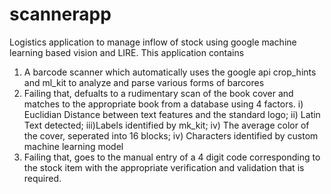 # scannerapp
Logistics application to manage inflow of stock using google machine learning based vision and LIRE.
This application contains
1.  A barcode scanner which automatically uses the google api crop_hints and ml_kit to analyze and parse various forms of barcores
2.  Failing that, defualts to a rudimentary scan of the book cover and matches to the appropriate book from a database using 4 factors.
    i)  Euclidian Distance between text features and the standard logo;
    ii) Latin Text detected;
    iii)Labels identified by mk_kit;
    iv) The average color of the cover, seperated into 16 blocks;
    iv) Characters identified by custom machine learning model
3.  Failing that, goes to the manual entry of a 4 digit code corresponding to the stock item with the appropriate verification and validation that is required.
  
